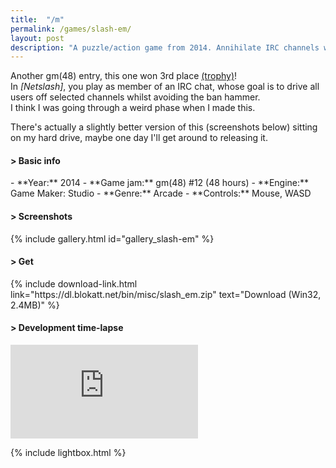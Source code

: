 ```yaml
---
title:  "/m"
permalink: /games/slash-em/
layout: post
description: "A puzzle/action game from 2014. Annihilate IRC channels with annoyance."
---
```

Another gm(48) entry, this one won 3rd place [(trophy)](https://i.imgur.com/AuQgXUo.png)!   
In _[Netslash]_, you play as member of an IRC chat, whose goal is to drive all users off selected channels whilst avoiding the ban hammer.   
I think I was going through a weird phase when I made this.

There's actually a slightly better version of this (screenshots below) sitting on my hard drive, maybe one day I'll get around to releasing it.
<div class="subsection">
<h4 class="visual-title">&gt; Basic info</h4>    
- **Year:** 2014
- **Game jam:** gm(48) #12 (48 hours)
- **Engine:** Game Maker: Studio
- **Genre:** Arcade
- **Controls:** Mouse, WASD
</div>

<div class="subsection">
<h4 class="visual-title">&gt; Screenshots</h4>    
{% include gallery.html id="gallery_slash-em" %}
</div>

<div class="subsection">
<h4 class="visual-title">&gt; Get</h4>    
{% include download-link.html link="https://dl.blokatt.net/bin/misc/slash_em.zip" text="Download (Win32, 2.4MB)" %}
</div>

<div class="subsection">
<h4 class="visual-title">&gt; Development time-lapse</h4>    
<div class="dashed-border">
<div class='embed-container'><iframe src='https://www.youtube.com/embed/eJ2ZKpdb_Lk' frameborder='0' allowfullscreen></iframe></div>
</div>
</div>

{% include lightbox.html %}


